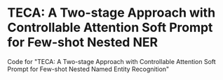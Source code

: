 # TECA: A Two-stage Approach with Controllable Attention Soft Prompt for Few-shot Nested NER
Code for "TECA: A Two-stage Approach with Controllable Attention Soft Prompt for Few-shot Nested Named Entity Recognition"
